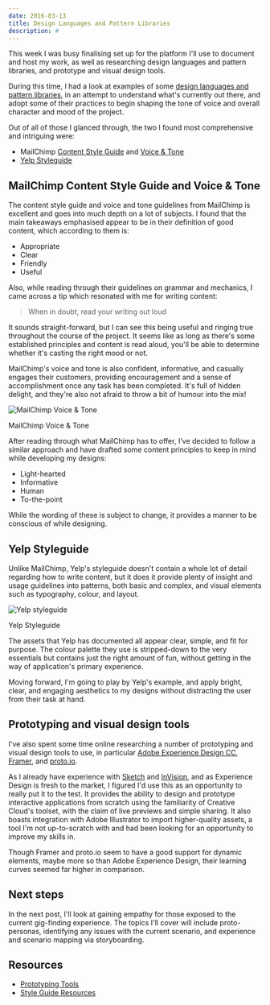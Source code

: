 ```yaml
---
date: 2016-03-13
title: Design Languages and Pattern Libraries
description: #
---
```


This week I was busy finalising set up for the platform I'll use to document and
host my work, as well as researching design languages and pattern libraries, and
prototype and visual design tools.

During this time, I had a look at examples of some
[design languages and pattern libraries](http://styleguides.io/examples.html),
in an attempt to understand what's currently out there, and adopt some of their
practices to begin shaping the tone of voice and overall character and mood of
the project.

Out of all of those I glanced through, the two I found most comprehensive and
intriguing were:

- MailChimp [Content Style Guide](http://styleguide.mailchimp.com/) and
  [Voice & Tone](http://voiceandtone.com/)
- [Yelp Styleguide](http://www.yelp.com/styleguide)

## MailChimp Content Style Guide and Voice & Tone

The content style guide and voice and tone guidelines from MailChimp is
excellent and goes into much depth on a lot of subjects. I found that the main
takeaways emphasised appear to be in their definition of good content, which
according to them is:

- Appropriate
- Clear
- Friendly
- Useful

Also, while reading through their guidelines on grammar and mechanics, I came
across a tip which resonated with me for writing content:

> When in doubt, read your writing out loud

It sounds straight-forward, but I can see this being useful and ringing true
throughout the course of the project. It seems like as long as there's some
established principles and content is read aloud, you'll be able to determine
whether it's casting the right mood or not.

MailChimp's voice and tone is also confident, informative, and casually engages
their customers, providing encouragement and a sense of accomplishment once any
task has been completed. It's full of hidden delight, and they're also not
afraid to throw a bit of humour into the mix!

![MailChimp Voice & Tone](../images/pages/design-languages-pattern-libraries/mailchimp-voice-tone.jpg)

<figcaption>MailChimp Voice & Tone</figcaption>

After reading through what MailChimp has to offer, I've decided to follow a
similar approach and have drafted some content principles to keep in mind while
developing my designs:

- Light-hearted
- Informative
- Human
- To-the-point

While the wording of these is subject to change, it provides a manner to be
conscious of while designing.

## Yelp Styleguide

Unlike MailChimp, Yelp's styleguide doesn't contain a whole lot of detail
regarding how to write content, but it does it provide plenty of insight and
usage guidelines into patterns, both basic and complex, and visual elements such
as typography, colour, and layout.

![Yelp styleguide](../images/pages/design-languages-pattern-libraries/yelp-styleguide.png)

<figcaption>Yelp Styleguide</figcaption>

The assets that Yelp has documented all appear clear, simple, and fit for
purpose. The colour palette they use is stripped-down to the very essentials but
contains just the right amount of fun, without getting in the way of
application's primary experience.

Moving forward, I'm going to play by Yelp's example, and apply bright, clear,
and engaging aesthetics to my designs without distracting the user from their
task at hand.

## Prototyping and visual design tools

I've also spent some time online researching a number of prototyping and visual
design tools to use, in particular
[Adobe Experience Design CC](http://www.adobe.com/ie/products/experience-design.html),
[Framer](http://framerjs.com/), and [proto.io](https://proto.io/).

As I already have experience with [Sketch](http://bohemiancoding.com/sketch/)
and [InVision](http://www.invisionapp.com/), and as Experience Design is fresh
to the market, I figured I'd use this as an opportunity to really put it to the
test. It provides the ability to design and prototype interactive applications
from scratch using the familiarity of Creative Cloud's toolset, with the claim
of live previews and simple sharing. It also boasts integration with Adobe
Illustrator to import higher-quality assets, a tool I'm not up-to-scratch with
and had been looking for an opportunity to improve my skills in.

Though Framer and proto.io seem to have a good support for dynamic elements,
maybe more so than Adobe Experience Design, their learning curves seemed far
higher in comparison.

## Next steps

In the next post, I'll look at gaining empathy for those exposed to the current
gig-finding experience. The topics I'll cover will include proto-personas,
identifying any issues with the current scenario, and experience and scenario
mapping via storyboarding.

## Resources

- [Prototyping Tools](http://www.cooper.com/prototyping-tools)
- [Style Guide Resources](http://styleguides.io/)
